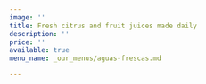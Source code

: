 ```yaml
---
image: ''
title: Fresh citrus and fruit juices made daily
description: ''
price: ''
available: true
menu_name: _our_menus/aguas-frescas.md

---
```

